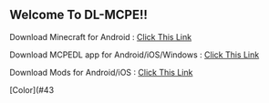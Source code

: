 ## Welcome To DL-MCPE!!

Download Minecraft for Android : [Click This Link](https://bit.ly/MinecraftBedrockFree)

Download MCPEDL app for Android/iOS/Windows : [Click This Link](https://www.mediafire.com/file/1m6x11jcdlrsinr/MCPEDL-v1-release.apk/file)

Download Mods for Android/iOS : [Click This Link](https://mcpedl.org)

[Color](#43
